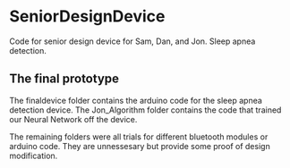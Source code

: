 # SeniorDesignDevice
Code for senior design device for Sam, Dan, and Jon.  Sleep apnea detection.

## The final prototype
The finaldevice folder contains the arduino code for the sleep apnea detection device.
The Jon_Algorithm folder contains the code that trained our Neural Network off the device.

The remaining folders were all trials for different bluetooth modules or arduino code.  They are unnessesary but provide some proof of design modification.
